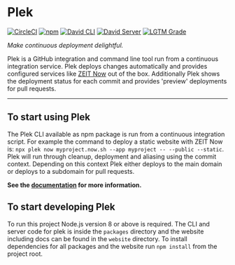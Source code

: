 # Plek
[![CircleCI](https://img.shields.io/circleci/project/github/voorhoede/plek/master.svg?style=flat-square)](https://circleci.com/gh/voorhoede/plek/)
[![npm](https://img.shields.io/npm/v/plek.svg?style=flat-square)](https://www.npmjs.com/package/plek)
[![David CLI](https://img.shields.io/david/voorhoede/plek.svg?path=packages/cli&style=flat-square&label=cli)](https://david-dm.org/voorhoede/plek?path=packages/cli)
[![David Server](https://img.shields.io/david/voorhoede/plek.svg?path=packages/server&style=flat-square&label=server)](https://david-dm.org/voorhoede/plek?path=packages/server)
[![LGTM Grade](https://img.shields.io/lgtm/grade/javascript/g/voorhoede/plek.svg?style=flat-square)](https://lgtm.com/projects/g/voorhoede/plek/)

*Make continuous deployment delightful.*

Plek is a GitHub integration and command line tool run from a continuous integration service. Plek deploys changes automatically and provides configured services like [ZEIT Now](https://zeit.co/now) out of the box. Additionally Plek shows the deployment status for each commit and provides 'preview' deployments for pull requests.

----

## To start using Plek
The Plek CLI available as npm package is run from a continuous integration script. For example the command to deploy a static website with ZEIT Now is: `npx plek now myproject.now.sh --app myproject -- --public --static`. Plek will run through cleanup, deployment and aliasing using the commit context. Depending on this context Plek either deploys to the main domain or deploys to a subdomain for pull requests.

**See the [documentation](https://plek.now.sh/) for more information.**

## To start developing Plek
To run this project Node.js version 8 or above is required. The CLI and server code for plek is inside the `packages` directory and the website including docs can be found in the `website` directory. To install dependencies for all packages and the website run `npm install` from the project root.
